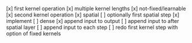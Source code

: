 [x] first kernel operation
    [x] multiple kernel lengths
    [x] not-fixed/learnable
[x] second kernel operation
    [x] spatial
[ ] optionally first spatial step
    [x] implement
[ ] dense
    [x] append input to output
    [ ] append input to after spatial layer
    [ ] append input to each step
[ ] redo first kernel step with option of fixed kernels